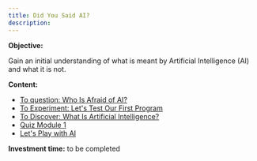 ```yaml
---
title: Did You Said AI?
description: 
---
```


**Objective:**

Gain an initial understanding of what is meant by Artificial Intelligence (AI) and what it is not.

**Content:**

*   [To question: Who Is Afraid of AI?](https://inrialearninglab.github.io/ai4t/2-module-1-what-is-meant-by-ai/2-1-11-to-question-who-is-afraid-of-ai/2-1-1-did-you-say-intelligence.html)
*   [To Experiment: Let's Test Our First Program](https://inrialearninglab.github.io/ai4t/2-module-1-what-is-meant-by-ai/2-2-to-experiment-lets-test-our-first-program/2-2-0-tutorial-lets-test-our-first-program.html)
*   [To Discover: What Is Artificial Intelligence?](https://inrialearninglab.github.io/ai4t/2-module-1-what-is-meant-by-ai/2-3-to-discover-what-is-artificial-intelligence/2-3-0-what-is-artificial-intelligence.html)
*   [Quiz Module 1](https://inrialearninglab.github.io/ai4t/2-module-1-what-is-meant-by-ai/2-5-quiz-module-1/2-5-0-did-you-said-ai.html)
*   [Let's Play with AI](https://inrialearninglab.github.io/ai4t/2-module-1-what-is-meant-by-ai/2-6-quiz-ai-just-to-play-with/2-6-0-quiz-ai-just-to-play-with.html)

**Investment time:** to be completed
